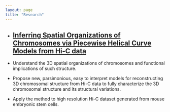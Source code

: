 ```yaml
---
layout: page
title: "Research"
---
```


* ##  [Inferring Spatial Organizations of Chromosomes via Piecewise Helical Curve Models from Hi-C data](https://rsquared1427.github.io/phm/)

* Understand the 3D spatial organizations of chromosomes and functional implications of such structure.
* Propose new, parsimonious, easy to interpret models for reconstructing 3D chromosomal structure from Hi-C data to fully characterize the 3D chromosomal structure and its structural variations.
* Apply the method to high resolution Hi-C dataset generated from mouse embryonic stem cells.
